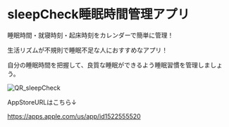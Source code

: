 # sleepCheck睡眠時間管理アプリ

睡眠時間・就寝時刻・起床時刻をカレンダーで簡単に管理！

生活リズムが不規則で睡眠不足な人におすすめなアプリ！

自分の睡眠時間を把握して、良質な睡眠ができるよう睡眠習慣を管理しましょう。

![QR_sleepCheck](https://user-images.githubusercontent.com/66693508/122871489-10654b00-d36a-11eb-9501-36808b793492.png)

AppStoreURLはこちら↓

https://apps.apple.com/us/app/id1522555520
